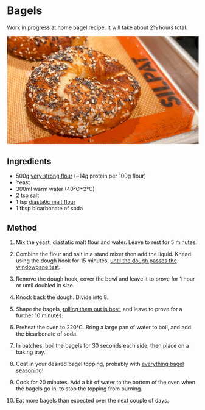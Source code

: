 # Bagels

Work in progress at home bagel recipe. It will take about 2½ hours total.

![](/assets/images/2EAED1A6-70A1-4CFF-B009-9E29D91878B6.jpg)

## Ingredients

* 500g [very strong flour](https://www.shipton-mill.com/products/canadian-strong-white-bread-flour) (~14g protein per 100g flour)
* Yeast
* 300ml warm water (40℃±2℃)
* 2 tsp salt
* 1 tsp [diastatic malt flour](https://www.shipton-mill.com/products/diastatic-malt-flour-500g-307)
* 1 tbsp bicarbonate of soda

## Method

1. Mix the yeast, diastatic malt flour and water. Leave to rest for 5 minutes.

2. Combine the flour and salt in a stand mixer then add the liquid. Knead using the dough hook for 15 minutes, [until the dough passes the windowpane test](https://www.kingarthurbaking.com/blog/2022/10/14/what-is-the-windowpane-test-for-bread-dough).

3. Remove the dough hook, cover the bowl and leave it to prove for 1 hour or until doubled in size.

4. Knock back the dough. Divide into 8.

5. Shape the bagels, [rolling them out is best](https://www.youtube.com/watch?v=ZxAV3NdW5AU), and leave to prove for a further 10 minutes.

6. Preheat the oven to 220℃. Bring a large pan of water to boil, and add the bicarbonate of soda.

7. In batches, boil the bagels for 30 seconds each side, then place on a baking tray.

8. Coat in your desired bagel topping, probably with [everything bagel seasoning](https://en.wikipedia.org/wiki/Everything_bagel)!

9. Cook for 20 minutes. Add a bit of water to the bottom of the oven when the bagels go in, to stop the topping from burning.

10. Eat more bagels than expected over the next couple of days.
